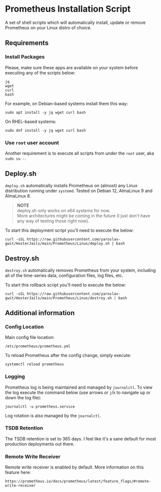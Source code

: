 # Prometheus Installation Script

A set of shell scripts which will automatically install, update or remove Prometheus on your Linux distro of choice.

## Requirements

### Install Packages

Please, make sure these apps are available on your system before executing any of the scripts below:

```
jq
wget
curl
bash
```

For example, on Debian-based systems install them this way:

```shell
sudo apt install -y jq wget curl bash
```

On RHEL-based systems:

```shell
sudo dnf install -y jq wget curl bash
```

### Use `root` user account

Another requirement is to execute all scripts from under the `root` user, aka `sudo su -`.

## Deploy.sh

`deploy.sh` automatically installs Prometheus on (almost) any Linux distribution running under `systemd`.
Tested on Debian 12, AlmaLinux 9 and AlmaLinux 8.

> **NOTE**  
> deploy.sh only works on x64 systems for now.  
> More architectures might be coming in the future (I just don't have any way of testing those right now).

To start this deployment script you'll need to execute the below:

```shell
curl -sSL https://raw.githubusercontent.com/yaroslav-gwit/HosterJails/main/Prometheus/Linux/deploy.sh | bash
```

## Destroy.sh

`destroy.sh` automatically removes Prometheus from your system, including all of the time-series data, configuration files, log files, etc.

To start this rollback script you'll need to execute the below:

```shell
curl -sSL https://raw.githubusercontent.com/yaroslav-gwit/HosterJails/main/Prometheus/Linux/destroy.sh | bash
```

## Additional information

### Config Location

Main config file location:

```
/etc/prometheus/prometheus.yml
```

To reload Prometheus after the config change, simply execute:

```shell
systemctl reload prometheus
```

### Logging

Prometheus log is being maintained and managed by `journalctl`.
To view the log execute the command below (use arrows or `j`/`k` to navigate up or down the log file):

```shell
journalctl -u prometheus.service
```

Log rotation is also managed by the `journalctl`.

### TSDB Retention

The TSDB retention is set to 365 days. I feel like it's a sane default for most production deployments out there.

### Remote Write Receiver

Remote write receiver is enabled by default. More information on this feature here:

```link
https://prometheus.io/docs/prometheus/latest/feature_flags/#remote-write-receiver
```
